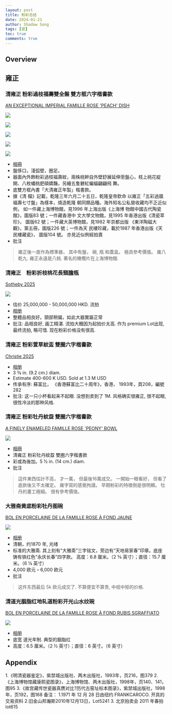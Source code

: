 ```yaml
---
layout: post
title: 粉彩总结
date: 2024-01-21
author: Shadow Song
tags: [瓷]
toc: true
comments: true
---
```


## Overview



## 雍正

### 清雍正 粉彩過枝福壽雙全盤 雙方框六字楷書款

[AN EXCEPTIONAL IMPERIAL FAMILLE ROSE 'PEACH' DISH](https://www.christies.com/zh/lot/lot-5800769?&lid=1&sc_lang=en)

![](https://lh3.googleusercontent.com/pw/AP1GczONBbLtfKygypZ8hWfcu40BImzJQVEX25HfREfXt92cz30f0iz3X7kcNitxVC3XyM5qOnMS5YMaz4U6wbHwK33uYRjiW7D84Nwt1oGvCA9aA1MTen1LeohEYhsVBUAMB3ZqOoJUSQyC0jx-lxYhHJjVRQ=w1017-h1294-s-no-gm?authuser=1)

![](https://lh3.googleusercontent.com/pw/AP1GczNnABXi8PeK5_5H9Zy7zQM5p6TG_CCqVsPXtgNyl5dxt4KjVyGs4Xzp0GTNciqQUCtuk5ZOGPL60mwX7W_vimmsgcTK0oKgMb0swzauGBY3eLAuHd2mBD-xrAa6np08LnSSu42ENNI5WKp1-7pgW3UqBA=w1706-h706-s-no-gm?authuser=1)

![](https://lh3.googleusercontent.com/pw/AP1GczPJgQLZBBbahNN9aube0jHy0dCD1LzG9IUQWhr27pxkjtWP5igs_qPsYnjWwOeYU7MHc7-DMfHfCdZUHXWQ6p4zK7smhBEq77RYwocuX98zIS8jMqO-T5qs1y9LQEnqCT_p3g8HURNb--BVAo_8pJ0ozA=w961-h1294-s-no-gm?authuser=0)

![](https://lh3.googleusercontent.com/pw/AP1GczMcWegWTNfzqDjVE-zpvMyERrF7nX0AAAXFIR1HR_C-MxNqjzK9k9iB__SgZY0GbBH-QwuQe_7jpMTWg0VujefOs3lqf_O9XNqYthLTZBxwlwgFiUDUeB6IoA_XInHN1upx2UkpgL8GdZTaR8IedLAZgA=w1294-h1294-s-no-gm?authuser=0)

![](https://lh3.googleusercontent.com/pw/AP1GczNfDbaSRlR5W_e5QpV-2-M3YBVoTWipxe8W8HjdLWQxhVXPhUbtAvk2k_-HJ4bz9TnAUO39ZmHjnAs27cR-yxxayVC7qXIibdPZZsCeUtziVDagWFRfjEMX_xeCFpjPQRtoj1GLW62rcHGjr1qCl9sImg=w924-h1294-s-no-gm?authuser=0)

- [相冊](https://photos.app.goo.gl/rjWy2iqjM2TJVcqB8)
- 盤侈口，淺弧壁，圈足。
- 器面內外飾粉彩過枝福壽紋，兩株桃幹自外壁舒展延伸至盤心，枝上桃花綻開、八枚蟠桃肥碩嬌豔，另繪五隻礬紅蝙蝠翩翩飛
舞。
- 底雙方框內書「大清雍正年製」楷書款。
- 據《清 檔》記載，乾隆三年六月二十五日，乾隆皇帝欽命 以雍正「五彩過牆福壽七寸盤」為樣本，燒造乾隆 朝同類品種。海外知名公私營收藏均不乏近似例， 如一件藏上海博物館，見1996 年上海出版《上海博 物館中國古代陶瓷館》，圖版83 號；一件藏香港中 文大學文物館，見1995 年香港出版《清瓷萃珍》， 圖版62 號；一件藏大英博物館，見1982 年京都出版 《東洋陶磁大觀》，第五冊，圖版226 號；一件為天 民樓珍藏，載於1987 年香港出版《天民樓藏瓷》， 圖版104 號。 亦見近似例經拍賣
- 批注

> 雍正後一直作為標準器， 其中有盤， 碗, 瓶 和蓋盒。 極具參考價值。 雍八乾九. 雍正永遠是八桃. 著名的橄欖片在上海博物館. 


### 清雍正　粉彩折枝桃花長頸膽瓶　

[Sotheby 2025](https://www.sothebys.com/en/buy/auction/2025/masterpieces-of-chinese-ceramics-from-the-ise-collection/a-fine-and-exceedingly-rare-large-famille-rose)

![](https://lh3.googleusercontent.com/pw/AP1GczNclDyJU77L48BcXq2ubhM5duXW2D6862faWmS6aOnIo5cVHQ3PXi1z8ac9bK2rdOIhqYHiy5yj_nznX5_iRJnsk5U0fTCd2gdA1JX4WIW3o6DlGCs6AN28KKdCVppfOrv0ItCoivBeoxtwezYQUyTFtA=w971-h1294-s-no-gm?authuser=0)

- 估价 25,000,000 - 50,000,000 HKD. 流拍
- [相册](https://photos.app.goo.gl/sohg6Hc8P18iV7aj7)
- 整體品相良好。頸部稍偏，如此大器實屬正常
- 批注: 品相良好, 画工精湛. 流拍大概因为起拍价太高. 作为 premium Lot出现, 最终流拍, 略可惜. 现在粉彩价格没有很高. 



### 清雍正 粉彩萱草紋盃 雙圈六字楷書款

[Christie 2025](https://www.christies.com.cn/zh/lot/lot-6524547?ldp_breadcrumb=back)

<script src="https://cdn.jsdelivr.net/npm/publicalbum@latest/embed-ui.min.js" async></script>
<div class="pa-gallery-player-widget" style="width:100%; height:480px; display:none;"
  data-link="https://photos.app.goo.gl/2cA3P6wL2e2HQsnw7"
  data-title="清雍正 粉彩萱草紋盃 雙圈六字楷書款"
  data-description="5 new items added to shared album">
  <object data="https://lh3.googleusercontent.com/pw/AP1GczMQeXEuTOUuDqCdDnApMSjRBWPLDJQGrLpA2n9OZ1Bo_RxN9_CXHUFC5S2EYrSIIlTM0wHUCI_V8sKYDXG6862ZqOn6SEgcWKRx6Ydu67UjTZ2_6giq=w1920-h1080"></object>
  <object data="https://lh3.googleusercontent.com/pw/AP1GczOml9VRAfS8lmIHCMTDlGdD3r_mOnT7-39RtvFvVtgjOvOXbveUpp-oj8XOOIorOswRSxZwWTAAJI6zGHMIZ_ynyZy7mFSOT5EP4poFUaPA0yLJ6rHC=w1920-h1080"></object>
  <object data="https://lh3.googleusercontent.com/pw/AP1GczMF4f8M986cXdS3qHwEji5sdw0x7Sj9cbHoFypKWiw9u6yQnD3QkI0M3FdI4Z5ypGetGUo2yO-69lNSpmGhInVTFF9SbAKETKyq2MSEaoloqlEHig7U=w1920-h1080"></object>
  <object data="https://lh3.googleusercontent.com/pw/AP1GczPCrmayE9CI3V2ycrMfBTcMJg-cQSSe0nT9MJO2AVYveLGzBqphR5VWaW4IOSZRFFIoCQPbTbTb-1Jl3Yf27WMCf9AFGEnlsuRGRXjry2Eyq5MVk3XS=w1920-h1080"></object>
  <object data="https://lh3.googleusercontent.com/pw/AP1GczNv8irMjgWsoXjrnH5m0iXYlh5uH4wWT8BbElXcoQW3Y1-MNdIZ-9UIAub8jZ6NN9EA5hY1nJ28jPUil7ho9VOpRBSN0PCc6ObiVLxgeqSEc8EA4kTe=w1920-h1080"></object>
</div>

- [相册](https://photos.app.goo.gl/2cA3P6wL2e2HQsnw7)
- 3 5⁄8 in. (9.2 cm.) diam.
- Estimate 400-600 K USD. Sold at 1.3 M USD
- 传承有序: 蘇富比， 《香港蘇富比二十周年》，香港， 1993年，頁208，編號282
- 批注: 这一只小杯看起来不起眼. 没想到卖到了 1M. 风格确实很雍正, 很不起眼, 很性冷淡的那种风格. 

### 清雍正 粉彩牡丹紋盌 雙圈六字楷書款

[A FINELY ENAMELED FAMILLE ROSE 'PEONY' BOWL](https://www.christies.com/lot/lot-6470791?&lid=1&sc_lang=en)

![](https://lh3.googleusercontent.com/pw/AP1GczOqEGfCDqMix7VEy7O21BARy2-zSLGicj50Tdo_NIrV0WWZVYB_X1qQOYab_kJIXKi7IGgjb8KsNt49nF-ZDVZME-qdGQTc1Fta7-lc3u3VuqMI7EYY0CAxwTbXnf4So2fAjqKBhFHsQRIy5vDzWR0nHg=w1532-h1294-s-no-gm?authuser=1)

- [相冊](https://photos.app.goo.gl/4RsVicvtAxhRkTAJ8)
- 清雍正 粉彩牡丹紋盌 雙圈六字楷書款
- 彩或為後加。5 ½ in. (14 cm.) diam.
- 批注

> 這件東西估計不高， 才一萬， 但最後16萬成交。 一開始一眼看好， 但看了底款後又不太確定。 雍字寫的感覺拘謹。 早期粉彩的特徵倒是很明顯。 牡丹的畫工極細。 很有參考價值。 

### 大雅斋黄底粉彩牡丹图碗

[BOL EN PORCELAINE DE LA FAMILLE ROSE À FOND JAUNE](https://www.christies.com/lot/lot-6463051/?intobjectid=6463051)

![](https://lh3.googleusercontent.com/pw/ADCreHfRGXttSCzZbBPewQFjH9lPqToy6Ph98RvgEpI7V122g0IALGMFdiqKSBEfeFSUwpjFQPFfBRKcQRJSrnlx2CkTT3VjI7afNGefeUhQ83p26tZ9h4seU0w0QSsKt8m6gpEZ4uAugSq3Nii_3p-ooi95Mw=w982-h1298-s-no-gm?authuser=1)

- [相册](https://photos.app.goo.gl/iM7Xaivc7Ye5iGub6)
- 清朝，约1870 年, 光绪
- 标准的大雅斋. 其上刻有“大雅斋”三字铭文，旁边有“天地易家春”印章。底座铸有铁红色“永庆长春”四字款。 高度：6.8 厘米。（2 5⁄8 英寸）；直径：15.7 厘米。（6 1⁄8 英寸）
- 4,000 欧元 – 6,000 欧元
- 批注

> 这件东西最后 5k 欧元成交了. 不算便宜不算贵, 中规中矩的价格. 

### 清道光胭脂红地轧道粉彩开光山水纹碗

[BOL EN PORCELAINE DE LA FAMILLE ROSE À FOND RUBIS SGRAFFIATO](https://www.christies.com/lot/lot-6463103?ldp_breadcrumb=back&intObjectID=6463103&from=salessummary&lid=1)

![](https://lh3.googleusercontent.com/pw/ADCreHfKwGz1GN0VHdTiwj8b5q65ir9tgBd86XuTo52YNLaUJBsUAf_i3t4EJkPConFnlTtQsuZzFLWl5jra8SSOd6B2LZtOfj9KJM7og0OciIz9gxcPaMQl7sIDZIuNiOm0ZevVTPa6RJSwwzIfah8GyYrJhg=w977-h1298-s-no-gm?authuser=1)

- [相册](https://photos.app.goo.gl/r49W6JDi9w9kYc6F7)
- 底宽 道光年制. 典型的胭脂红
- 高度：6.5 厘米。（2 ½ 英寸）；直径：6 英寸。（6 英寸）


## Appendix

1.《明清瓷器鉴定》，紫禁城出版社、两木出版社，1993年，页216，图379 2.《上海博物馆藏康熙瓷图录》，上海博物馆、两木出版社，1998年，页140、141，图95 3.《故宫藏传世瓷器真赝对比?历代古窑址标本图录》，紫禁城出版社，1998年，页192，图168 备注： 1.1971 年 12 月 28 日由纽约 FRANKCAROCO. 开具的交易资料 2.旧金山邦瀚斯2010年12月13日，Lot5241 3. 北京拍卖会 2011 年春拍 lot615
